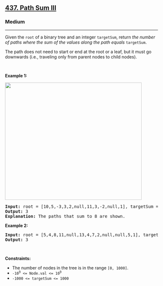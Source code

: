 <h2><a href="https://leetcode.com/problems/path-sum-iii/">437. Path Sum III</a></h2><h3>Medium</h3><hr><div style="user-select: auto;"><p style="user-select: auto;">Given the <code style="user-select: auto;">root</code> of a binary tree and an integer <code style="user-select: auto;">targetSum</code>, return <em style="user-select: auto;">the number of paths where the sum of the values&nbsp;along the path equals</em>&nbsp;<code style="user-select: auto;">targetSum</code>.</p>

<p style="user-select: auto;">The path does not need to start or end at the root or a leaf, but it must go downwards (i.e., traveling only from parent nodes to child nodes).</p>

<p style="user-select: auto;">&nbsp;</p>
<p style="user-select: auto;"><strong style="user-select: auto;">Example 1:</strong></p>
<img alt="" src="https://assets.leetcode.com/uploads/2021/04/09/pathsum3-1-tree.jpg" style="width: 450px; height: 386px; user-select: auto;">
<pre style="user-select: auto;"><strong style="user-select: auto;">Input:</strong> root = [10,5,-3,3,2,null,11,3,-2,null,1], targetSum = 8
<strong style="user-select: auto;">Output:</strong> 3
<strong style="user-select: auto;">Explanation:</strong> The paths that sum to 8 are shown.
</pre>

<p style="user-select: auto;"><strong style="user-select: auto;">Example 2:</strong></p>

<pre style="user-select: auto;"><strong style="user-select: auto;">Input:</strong> root = [5,4,8,11,null,13,4,7,2,null,null,5,1], targetSum = 22
<strong style="user-select: auto;">Output:</strong> 3
</pre>

<p style="user-select: auto;">&nbsp;</p>
<p style="user-select: auto;"><strong style="user-select: auto;">Constraints:</strong></p>

<ul style="user-select: auto;">
	<li style="user-select: auto;">The number of nodes in the tree is in the range <code style="user-select: auto;">[0, 1000]</code>.</li>
	<li style="user-select: auto;"><code style="user-select: auto;">-10<sup style="user-select: auto;">9</sup> &lt;= Node.val &lt;= 10<sup style="user-select: auto;">9</sup></code></li>
	<li style="user-select: auto;"><code style="user-select: auto;">-1000 &lt;= targetSum &lt;= 1000</code></li>
</ul>
</div>